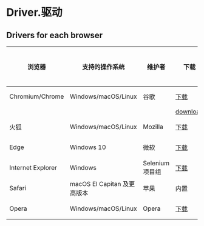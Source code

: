 # Driver.驱动

## Drivers for each browser

| 浏览器            | 支持的操作系统              | 维护者          | 下载                                                                          | 问题追踪 |
| ----------------- | --------------------------- | --------------- | ----------------------------------------------------------------------------- | -------- |
| Chromium/Chrome   | Windows/macOS/Linux         | 谷歌            | [下载](https://chromedriver.storage.googleapis.com/index.html)                | 问题     |
|                   |                             |                 | [download](https://npm.taobao.org/mirrors/chromedriver/)                      |          |
| 火狐              | Windows/macOS/Linux         | Mozilla         | [下载](https://github.com/mozilla/geckodriver/releases)                       | 问题     |
| Edge              | Windows 10                  | 微软            | [下载](https://developer.microsoft.com/en-us/microsoft-edge/tools/webdriver/) | 问题     |
| Internet Explorer | Windows                     | Selenium 项目组 | [下载](https://selenium-release.storage.googleapis.com/index.html)            | 问题     |
| Safari            | macOS El Capitan 及更高版本 | 苹果            | 内置                                                                          | 问题     |
| Opera             | Windows/macOS/Linux         | Opera           | [下载](https://github.com/operasoftware/operachromiumdriver/releases)         | 问题     |

